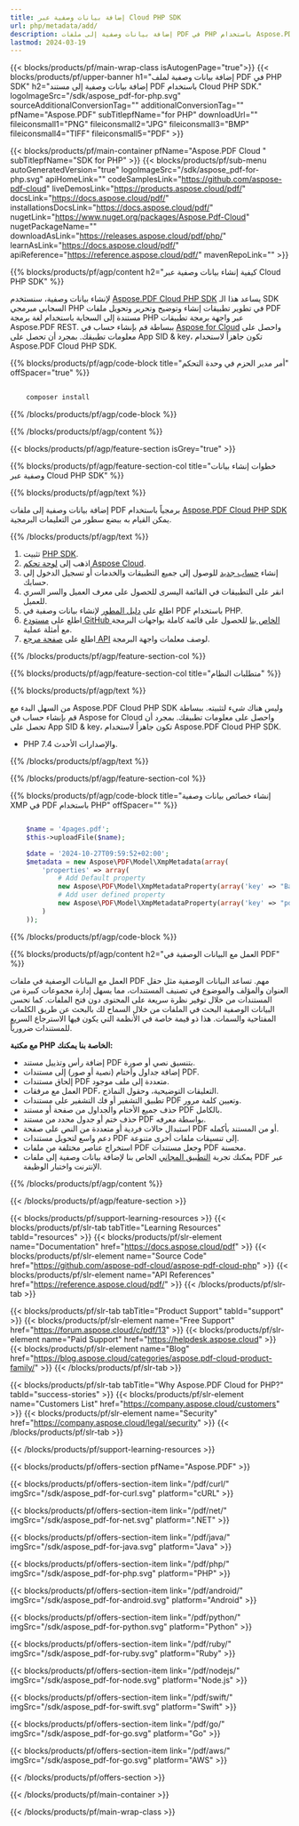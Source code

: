 ```yaml
---
title: إضافة بيانات وصفية عبر Cloud PHP SDK
url: php/metadata/add/
description: إضافة بيانات وصفية إلى ملفات PDF في PHP باستخدام Aspose.PDF Cloud SDK. وضع علامات على المستندات لتحسين الفهرسة والبحث.
lastmod: 2024-03-19
---
```


{{< blocks/products/pf/main-wrap-class isAutogenPage="true">}}
{{< blocks/products/pf/upper-banner h1="إضافة بيانات وصفية لملف PDF في PHP SDK" h2="إضافة بيانات وصفية إلى مستند PDF باستخدام Cloud PHP SDK." logoImageSrc="/sdk/aspose_pdf-for-php.svg" sourceAdditionalConversionTag="" additionalConversionTag="" pfName="Aspose.PDF" subTitlepfName="for PHP" downloadUrl="" fileiconsmall1="PNG" fileiconsmall2="JPG" fileiconsmall3="BMP" fileiconsmall4="TIFF" fileiconsmall5="PDF" >}}

{{< blocks/products/pf/main-container pfName="Aspose.PDF Cloud " subTitlepfName="SDK for PHP" >}}
{{< blocks/products/pf/sub-menu autoGeneratedVersion="true" logoImageSrc="/sdk/aspose_pdf-for-php.svg" apiHomeLink="" codeSamplesLink="https://github.com/aspose-pdf-cloud" liveDemosLink="https://products.aspose.cloud/pdf/" docsLink="https://docs.aspose.cloud/pdf/" installationsDocsLink="https://docs.aspose.cloud/pdf/" nugetLink="https://www.nuget.org/packages/Aspose.Pdf-Cloud" nugetPackageName="" downloadAsLink="https://releases.aspose.cloud/pdf/php/" learnAsLink="https://docs.aspose.cloud/pdf/" apiReference="https://reference.aspose.cloud/pdf/" mavenRepoLink="" >}}

{{% blocks/products/pf/agp/content h2="كيفية إنشاء بيانات وصفية عبر Cloud PHP SDK" %}}

لإنشاء بيانات وصفية، سنستخدم
[Aspose.PDF Cloud PHP SDK](https://products.aspose.cloud/pdf/php/)
يساعد هذا الـ SDK السحابي مبرمجي PHP في تطوير تطبيقات إنشاء وتوضيح وتحرير وتحويل ملفات PDF مستندة إلى السحابة باستخدام لغة برمجة PHP عبر واجهة برمجة تطبيقات Aspose.PDF REST. ببساطة قم بإنشاء حساب في [Aspose for Cloud](https://dashboard.aspose.cloud/#/apps) واحصل على معلومات تطبيقك. بمجرد أن تحصل على App SID & key، تكون جاهزاً لاستخدام Aspose.PDF Cloud PHP SDK.

{{% blocks/products/pf/agp/code-block title="أمر مدير الحزم في وحدة التحكم" offSpacer="true" %}}

```bash
     
    composer install

```

{{% /blocks/products/pf/agp/code-block %}}

{{% /blocks/products/pf/agp/content %}}

{{< blocks/products/pf/agp/feature-section isGrey="true" >}}

{{% blocks/products/pf/agp/feature-section-col title="خطوات إنشاء بيانات وصفية عبر Cloud PHP SDK" %}}

{{% blocks/products/pf/agp/text %}}

إضافة بيانات وصفية إلى ملفات PDF برمجياً باستخدام
[Aspose.PDF Cloud PHP SDK](https://products.aspose.cloud/pdf/php/)
يمكن القيام به ببضع سطور من التعليمات البرمجية.

{{% /blocks/products/pf/agp/text %}}

1. تثبيت [PHP SDK](https://pypi.org/project/asposepdfcloud/).
1. اذهب إلى [لوحة تحكم Aspose Cloud](https://dashboard.aspose.cloud/).
1. إنشاء [حساب جديد](https://docs.aspose.cloud/display/storagecloud/Creating+and+Managing+Account) للوصول إلى جميع التطبيقات والخدمات أو تسجيل الدخول إلى حسابك.
1. انقر على التطبيقات في القائمة اليسرى للحصول على معرف العميل والسر السري للعميل.
1. اطلع على [دليل المطور](https://docs.aspose.cloud/pdf/developer-guide/) لإنشاء بيانات وصفية في PDF باستخدام PHP.
1. اطلع على [مستودع GitHub الخاص بنا](https://github.com/aspose-pdf-cloud/aspose-pdf-cloud-php) للحصول على قائمة كاملة بواجهات البرمجة مع أمثلة عملية.
1. اطلع على [صفحة مرجع API](https://reference.aspose.cloud/pdf/#/Document) لوصف معلمات واجهة البرمجة.

{{% /blocks/products/pf/agp/feature-section-col %}}

{{% blocks/products/pf/agp/feature-section-col title="متطلبات النظام" %}}

{{% blocks/products/pf/agp/text %}}

من السهل البدء مع Aspose.PDF Cloud PHP SDK وليس هناك شيء لتثبيته. ببساطة قم بإنشاء حساب في Aspose for Cloud واحصل على معلومات تطبيقك. بمجرد أن تحصل على App SID & key، تكون جاهزاً لاستخدام Aspose.PDF Cloud PHP SDK.

+ PHP 7.4 والإصدارات الأحدث.

{{% /blocks/products/pf/agp/text %}}

{{% /blocks/products/pf/agp/feature-section-col %}}

{{% blocks/products/pf/agp/code-block title="إنشاء خصائص بيانات وصفية XMP في PDF باستخدام PHP" offSpacer="" %}}

```php

    $name = '4pages.pdf';
    $this->uploadFile($name);

    $date = '2024-10-27T09:59:52+02:00';
    $metadata = new Aspose\PDF\Model\XmpMetadata(array(
        'properties' => array(
            # Add Default property
            new Aspose\PDF\Model\XmpMetadataProperty(array('key' => "BaseURL", 'value' => "http://www.somename.com/path")),
            # Add user defined property
            new Aspose\PDF\Model\XmpMetadataProperty(array('key' => "pdf:Prop", 'value' => "PropValue", 'namespace_uri' => "http://ns.adobe.com/pdf/1.3/")),
        )
    ));
```

{{% /blocks/products/pf/agp/code-block %}}

{{% blocks/products/pf/agp/content h2="العمل مع البيانات الوصفية في PDF" %}}

العمل مع البيانات الوصفية في ملفات PDF مهم. تساعد البيانات الوصفية مثل حقل العنوان والمؤلف والموضوع في تصنيف المستندات، مما يسهل إدارة مجموعات كبيرة من المستندات من خلال توفير نظرة سريعة على المحتوى دون فتح الملفات.
كما تحسن البيانات الوصفية البحث في الملفات من خلال السماح لك بالبحث عن طريق الكلمات المفتاحية والسمات. هذا ذو قيمة خاصة في الأنظمة التي يكون فيها الاسترجاع السريع للمستندات ضرورياً.

**مع مكتبة PHP الخاصة بنا يمكنك:**

+ إضافة رأس وتذييل مستند PDF بتنسيق نصي أو صورة.
+ إضافة جداول وأختام (نصية أو صور) إلى مستندات PDF.
+ إلحاق مستندات PDF متعددة إلى ملف موجود.
+ العمل مع مرفقات PDF، التعليقات التوضيحية، وحقول النماذج.
+ تطبيق التشفير أو فك التشفير على مستندات PDF وتعيين كلمة مرور.
+ حذف جميع الأختام والجداول من صفحة أو مستند PDF بالكامل.
+ حذف ختم أو جدول محدد من مستند PDF بواسطة معرفه.
+ استبدال حالات فردية أو متعددة من النص على صفحة PDF أو من المستند بأكمله.
+ دعم واسع لتحويل مستندات PDF إلى تنسيقات ملفات أخرى متنوعة.
+ استخراج عناصر مختلفة من ملفات PDF وجعل مستندات PDF محسنة.
+ يمكنك تجربة [التطبيق المجاني](https://products.aspose.app/pdf/metadata) الخاص بنا لإضافة بيانات وصفية إلى ملفات PDF عبر الإنترنت واختبار الوظيفة.

{{% /blocks/products/pf/agp/content %}}

{{< /blocks/products/pf/agp/feature-section >}}

{{< blocks/products/pf/support-learning-resources >}}
{{< blocks/products/pf/slr-tab tabTitle="Learning Resources" tabId="resources" >}}
{{< blocks/products/pf/slr-element name="Documentation" href="https://docs.aspose.cloud/pdf" >}}
{{< blocks/products/pf/slr-element name="Source Code" href="https://github.com/aspose-pdf-cloud/aspose-pdf-cloud-php" >}}
{{< blocks/products/pf/slr-element name="API References" href="https://reference.aspose.cloud/pdf/" >}}
{{< /blocks/products/pf/slr-tab >}}

{{< blocks/products/pf/slr-tab tabTitle="Product Support" tabId="support" >}}
{{< blocks/products/pf/slr-element name="Free Support" href="https://forum.aspose.cloud/c/pdf/13" >}}
{{< blocks/products/pf/slr-element name="Paid Support" href="https://helpdesk.aspose.cloud" >}}
{{< blocks/products/pf/slr-element name="Blog" href="https://blog.aspose.cloud/categories/aspose.pdf-cloud-product-family/" >}}
{{< /blocks/products/pf/slr-tab >}}

{{< blocks/products/pf/slr-tab tabTitle="Why Aspose.PDF Cloud for PHP?" tabId="success-stories" >}}
{{< blocks/products/pf/slr-element name="Customers List" href="https://company.aspose.cloud/customers" >}}
{{< blocks/products/pf/slr-element name="Security" href="https://company.aspose.cloud/legal/security" >}}
{{< /blocks/products/pf/slr-tab >}}

{{< /blocks/products/pf/support-learning-resources >}}

{{< blocks/products/pf/offers-section pfName="Aspose.PDF" >}}

{{< blocks/products/pf/offers-section-item link="/pdf/curl/" imgSrc="/sdk/aspose_pdf-for-curl.svg" platform="cURL" >}}

{{< blocks/products/pf/offers-section-item link="/pdf/net/" imgSrc="/sdk/aspose_pdf-for-net.svg" platform=".NET" >}}

{{< blocks/products/pf/offers-section-item link="/pdf/java/" imgSrc="/sdk/aspose_pdf-for-java.svg" platform="Java" >}}

{{< blocks/products/pf/offers-section-item link="/pdf/php/" imgSrc="/sdk/aspose_pdf-for-php.svg" platform="PHP" >}}

{{< blocks/products/pf/offers-section-item link="/pdf/android/" imgSrc="/sdk/aspose_pdf-for-android.svg" platform="Android" >}}

{{< blocks/products/pf/offers-section-item link="/pdf/python/" imgSrc="/sdk/aspose_pdf-for-python.svg" platform="Python" >}}

{{< blocks/products/pf/offers-section-item link="/pdf/ruby/" imgSrc="/sdk/aspose_pdf-for-ruby.svg" platform="Ruby" >}}

{{< blocks/products/pf/offers-section-item link="/pdf/nodejs/" imgSrc="/sdk/aspose_pdf-for-node.svg" platform="Node.js" >}}

{{< blocks/products/pf/offers-section-item link="/pdf/swift/" imgSrc="/sdk/aspose_pdf-for-swift.svg" platform="Swift" >}}

{{< blocks/products/pf/offers-section-item link="/pdf/go/" imgSrc="/sdk/aspose_pdf-for-go.svg" platform="Go" >}}

{{< blocks/products/pf/offers-section-item link="/pdf/aws/" imgSrc="/sdk/aspose_pdf-for-go.svg" platform="AWS" >}}

{{< /blocks/products/pf/offers-section >}}

<!-- aboutfile Ends -->

{{< /blocks/products/pf/main-container >}}

{{< /blocks/products/pf/main-wrap-class >}}
